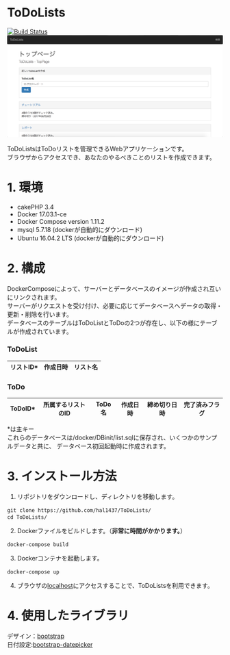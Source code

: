 # ToDoLists

[![Build Status](https://travis-ci.org/hal1437/ToDoLists.svg?branch=master)](https://travis-ci.org/hal1437/ToDoLists)
![スクリーンショット](https://raw.githubusercontent.com/hal1437/ToDoLists/doc/doc/%E3%82%B9%E3%82%AF%E3%83%AA%E3%83%BC%E3%83%B3%E3%82%B7%E3%83%A7%E3%83%83%E3%83%88%202017-06-26%2013.07.26.png)


ToDoListsはToDoリストを管理できるWebアプリケーションです。  
ブラウザからアクセスでき、あなたのやるべきことのリストを作成できます。

# 1. 環境

+ cakePHP 3.4
+ Docker 17.03.1-ce
+ Docker Compose version 1.11.2
+ mysql 5.7.18 (dockerが自動的にダウンロード)
+ Ubuntu 16.04.2 LTS (dockerが自動的にダウンロード)

# 2. 構成
DockerComposeによって、サーバーとデータベースのイメージが作成され互いにリンクされます。  
サーバーがリクエストを受け付け、必要に応じてデータベースへデータの取得・更新・削除を行います。  
データベースのテーブルはToDoListとToDoの2つが存在し、以下の様にテーブルが作成されています。

### ToDoList
| リストID\* | 作成日時 | リスト名 |
|:-:|:-:|:-:|

### ToDo
| ToDoID\* | 所属するリストのID | ToDo名 | 作成日時 | 締め切り日時 | 完了済みフラグ |
|:-:|:-:|:-:|:-:|:-:|:-:|

\*は主キー  
これらのデータベースは/docker/DBinit/list.sqlに保存され、いくつかのサンプルデータと共に、
データベース初回起動時に作成されます。

# 3. インストール方法

1. リポジトリをダウンロードし、ディレクトリを移動します。
```
git clone https://github.com/hal1437/ToDoLists/
cd ToDoLists/
```

2. Dockerファイルをビルドします。（**非常に時間がかかります。**）
```
docker-compose build
```

3. Dockerコンテナを起動します。
```
docker-compose up 
```

4. ブラウザの[localhost](http://localhost/)にアクセスすることで、ToDoListsを利用できます。

# 4. 使用したライブラリ
デザイン：[bootstrap](http://getbootstrap.com/)  
日付設定:[bootstrap-datepicker](https://github.com/uxsolutions/bootstrap-datepicker)

